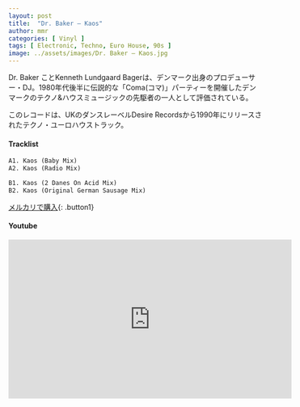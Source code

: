 ```yaml
---
layout: post
title:  "Dr. Baker – Kaos"
author: mmr
categories: [ Vinyl ]
tags: [ Electronic, Techno, Euro House, 90s ]
image: ../assets/images/Dr. Baker – Kaos.jpg
---
```


Dr. Baker ことKenneth Lundgaard Bagerは、デンマーク出身のプロデューサー・DJ。1980年代後半に伝説的な「Coma(コマ)」パーティーを開催したデンマークのテクノ&ハウスミュージックの先駆者の一人として評価されている。

このレコードは、UKのダンスレーベルDesire Recordsから1990年にリリースされたテクノ・ユーロハウストラック。

#### Tracklist
```md
A1. Kaos (Baby Mix)
A2. Kaos (Radio Mix)

B1. Kaos (2 Danes On Acid Mix)
B2. Kaos (Original German Sausage Mix)
```

[メルカリで購入](https://jp.mercari.com/item/m83196886792?afid=6142608987){: .button1}

#### Youtube
<iframe width="560" height="315" src="https://www.youtube.com/embed/M3L7YsbqySw?si=9j6BrvroNiFf3S3I" title="YouTube video player" frameborder="0" allow="accelerometer; autoplay; clipboard-write; encrypted-media; gyroscope; picture-in-picture; web-share" referrerpolicy="strict-origin-when-cross-origin" allowfullscreen></iframe>